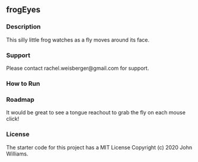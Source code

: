 ## frogEyes

### Description
<p> This silly little frog watches as a fly moves around its face. </p>

### Support
<p> Please contact rachel.weisberger@gmail.com for support. </p>

### How to Run
<p></p> 

### Roadmap
<p> It would be great to see a tongue reachout to grab the fly on each mouse click! </p>

### License
<p> The starter code for this project has a MIT License Copyright (c) 2020 John Williams. </p>
